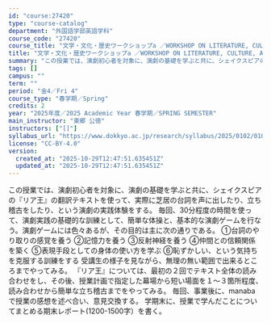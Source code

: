 ```yaml
---
id: "course:27420"
type: "course-catalog"
department: "外国語学部英語学科"
course_code: "27420"
course_title: "文学・文化・歴史ワークショップa ／WORKSHOP ON LITERATURE, CULTURE, AND HISTORY(A)"
title: "文学・文化・歴史ワークショップa ／WORKSHOP ON LITERATURE, CULTURE, AND HISTORY(A)"
summary: "この授業では、演劇初心者を対象に、演劇の基礎を学ぶと共に、シェイクスピアの『リア王』の翻訳テキストを使って、実際に芝居の台詞を声に出したり、立ち稽古をしたり、という演劇の実践体験をする。 毎回、30分程度の時間を使って、演劇実践の基礎的な訓…"
tags: []
campus: ""
term: ""
period: "金4／Fri 4"
course_type: "春学期／Spring"
credits: 2
year: "2025年度／2025 Academic Year 春学期／SPRING SEMESTER"
main_instructor: "東郷 公徳"
instructors: ["[]"]
syllabus_url: "https://www.dokkyo.ac.jp/research/syllabus/2025/0102/0102_27420_ja_JP.html"
license: "CC-BY-4.0"
version:
  created_at: "2025-10-29T12:47:51.635451Z"
  updated_at: "2025-10-29T12:47:51.635451Z"
---
```

この授業では、演劇初心者を対象に、演劇の基礎を学ぶと共に、シェイクスピアの『リア王』の翻訳テキストを使って、実際に芝居の台詞を声に出したり、立ち稽古をしたり、という演劇の実践体験をする。 毎回、30分程度の時間を使って、演劇実践の基礎的な訓練として、簡単な体操と、基本的な演劇ゲームを行なう。演劇ゲームには色々あるが、その目的は主に次の通りである。 ①台詞のやり取りの感覚を養う ②記憶力を養う ③反射神経を養う ④仲間との信頼関係を築く ⑤表現手段としての身体の使い方を学ぶ ⑥恥ずかしい、という気持ちを克服する訓練をする 受講生の様子を見ながら、無理の無い範囲で出来るところまでやってみる。 『リア王』については、最初の２回でテキスト全体の読み合わせをし、その後、授業計画で指定した幕場から短い場面を１～３箇所程度、読み合わせから簡単な立ち稽古までをやってみる。 毎回、事業後に、manaba で授業の感想を述べ合い、意見交換する。 学期末に、授業で学んだことについてまとめる期末レポート(1200-1500字）を書く。
